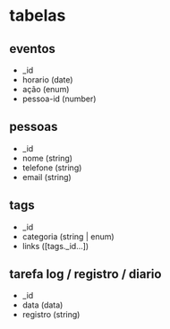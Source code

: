 # tabelas

## eventos
- _id
- horario (date)
- ação (enum)
- pessoa-id (number)

## pessoas
- _id
- nome (string)
- telefone (string)
- email (string)

## tags
- _id
- categoria (string | enum)
- links (\[tags._id...\])

## tarefa log / registro / diario
- _id
- data (data)
- registro (string)